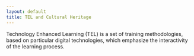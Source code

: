 ```yaml
---
layout: default
title: TEL and Cultural Heritage
---
```


Technology Enhanced Learning (TEL) is a set of training methodologies, based on particular digital technologies, which emphasize the interactivity of the learning process.